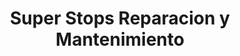 ---
title: "Super Stops Reparacion y Mantenimiento"
url: /barrios-unidos/super-stops-reparacion-y-mantenimiento/
shop: reparación de automóviles
---